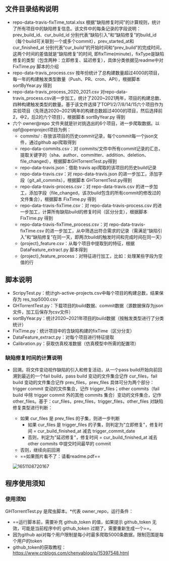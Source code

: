 ## 文件目录结构说明

- repo-data-travis-fixTime_total.xlsx 根据"缺陷修复时间"的计算规则，统计了所有项目中的缺陷修复信息。该文件中的每条记录的字段说明：prev_build_id、cur_build_id 分别代表“缺陷引入”和“缺陷修复”的build_id（每个build可关联到一个或多个commit），prev_started_at和cur_finished_at 分别代表“cur_build”的开始时间和“prev_build”的完成时间，这两个时间的差值就是“缺陷修复”的时间, 即fixTime(minute)，fixType是缺陷修复的类型（包含两种：立即修复、延迟修复），具体分类依据见readme中对 FixTime.py 脚本的介绍
- repo-data-travis_process.csv 按年份统计了总构建数量超过4000的项目，每一年的构建触发类型数量（Push、PR、cron、API），根据脚本 sortByYear.py 得到
- repo-data-travis_process_2020_2021.csv 对repo-data-travis_process.csv进一步加工，统计了2020~2021两年，项目的构建总数、四种构建触发类型的数量。基于该文件选择了TOP1/2/7/8/14/15六个项目作为实验项目（先筛选2020~2021两年的构建总数超过4000的项目，然后选择前2，中2，后2的六个项目），根据脚本 sortByYear.py 得到
- 六个 owner@repo 文件夹就是针对挑选出的6个项目，进一步爬取数据。以opf@openproject项目为例：
  - commits/ : 存放该项目的历史commit记录，每个commit每一个json文件，通过github api爬取得到
  - repo-data-commits.csv：对 commits/文件中所有commit记录的汇总，提取关键字的（sha、author、committer、addition、deletion、file_changed），根据脚本GHTorrentTest.py得到
  - repo-data-travis.json：借助 travis api爬取的该项目的历史build记录
  - repo-data-travis.csv：对 repo-data-travis.json 的进一步加工，添加字段（git_all_commits），根据脚本 GHTorrentTest.py得到
  - repo-data-travis-process.csv：对 repo-data-travis.csv 的进一步加工，添加字段（file_changed，该次build包含的所有commit的修改过的文件集合），根据脚本 FixTime.py 得到
  - repo-data-travis-fixTime.csv：对 repo-data-travis-process.csv 的进一步加工，计算所有缺陷build的修复时间（区分分支），根据脚本 FixTime.py 得到
  - repo-data-travis-fixTime_process.csv：对 repo-data-travis-fixTime.csv 的进一步加工，从中筛选出符合需求的记录（需满足“缺陷引入”和“缺陷修复”在同一天，即两次build的触发时间和完成时间在同一天）
  - {project}_feature.csv：从每个项目中提取到的特征，根据 DataFeature_extract.py 脚本得到
  - {project}_feature_process：对特征进行加工，比如：处理某些字段为空值的行



## 脚本说明

- ScripyTest.py：统计gh-active-projects.csv中每个项目的构建总数，结果保存为 res_top5000.csv
- GHTorrentTest.py：下载项目的build数据、commit数据（源数据保存为json文件，加工后保存为csv文件）
- sortByYear.py：统计2020~2021年项目的build数据（按触发类型进行了分类统计）
- FixTime.py：统计项目中的含缺陷构建的fixTime（区分分支）
- DataFeature_extract.py：对每个项目进行特征提取
- Calibration.py：获取仿真校准数据（仿真模型中所需的配置项）

### 缺陷修复时间的计算说明

- 回溯。将文件变动视作缺陷的引入和修复活动，从一个pass build开始向前回溯到最近的一个fail build，pass build 变动的文件集合记作 cur_files，fail build 变动的文件集合记作 prev_files，prev_files 具体可分为两个部分：trigger commit 变动的文件集合，记作 trigger_files；other commits（fail build 中除 trigger commit 外的其他 commits 集合）变动的文件集合，记作 other_files。基于：cur_files，prev_files，trigger_files，other_files 对缺陷修复类型进行判断：

  - 如果 cur_files 是 prev_files 的子集，则进一步判断
    - 如果 cur_files 是 trigger_files 的子集，则判定为"立即修复"，修复时间 = cur_build_finished_at 减去 trigger_commit_date
    - 否则，判定为"延迟修复"，修复时间 = cur_build_finished_at 减去 other commits 中提交时间最早的 commit
  - 否则，继续向前回溯
  - ==如果图片看不了：请看readme.pdf==

  ![1651108720167](C:\Users\endeavor\AppData\Roaming\Typora\typora-user-images\1651108720167.png)



## 程序使用须知

### 使用须知

GHTorrentTest.py 是爬虫脚本。*代表 owner_repo，运行条件：

- ==运行脚本前，需要补充 github_token 的值，如果提示 github_token 无效，可能是当前程序中的 github_token 过期了，需要重新生成一个==。
- 因为github api对每个用户限制是每小时最多爬取5000条数据，限制范围是每个用户的token
- github_token的获取教程：https://www.cnblogs.com/chenyablog/p/15397548.html
